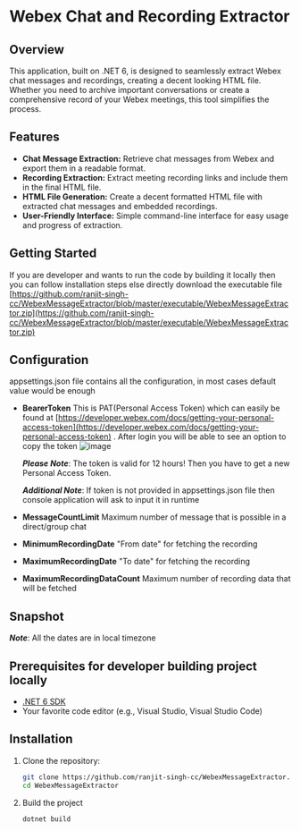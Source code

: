 # Webex Chat and Recording Extractor

## Overview

This application, built on .NET 6, is designed to seamlessly extract Webex chat messages and recordings, creating a decent looking HTML file. Whether you need to archive important conversations or create a comprehensive record of your Webex meetings, this tool simplifies the process.

## Features

- **Chat Message Extraction:** Retrieve chat messages from Webex and export them in a readable format.
- **Recording Extraction:** Extract meeting recording links and include them in the final HTML file.
- **HTML File Generation:** Create a decent formatted HTML file with extracted chat messages and embedded recordings.
- **User-Friendly Interface:** Simple command-line interface for easy usage and progress of extraction.

## Getting Started

If you are developer and wants to run the code by building it locally then you can follow installation steps else directly download the executable file [https://github.com/ranjit-singh-cc/WebexMessageExtractor/blob/master/executable/WebexMessageExtractor.zip](https://github.com/ranjit-singh-cc/WebexMessageExtractor/blob/master/executable/WebexMessageExtractor.zip)

## Configuration

appsettings.json file contains all the configuration, in most cases default value would be enough

- **BearerToken** This is PAT(Personal Access Token) which can easily be found at [https://developer.webex.com/docs/getting-your-personal-access-token](https://developer.webex.com/docs/getting-your-personal-access-token) . After login you will be able to see an option to copy the token
  ![image](https://github.com/ranjit-singh-cc/WebexMessageExtractor/assets/4026661/31e623a6-2867-4f8e-a09f-b2d2cad139f8)

  ***Please Note***: The token is valid for 12 hours! Then you have to get a new Personal Access Token.

  ***Additional Note***: If token is not provided in appsettings.json file then console application will ask to input it in runtime

- **MessageCountLimit** Maximum number of message that is possible in a direct/group chat
- **MinimumRecordingDate** "From date" for fetching the recording
- **MaximumRecordingDate** "To date" for fetching the recording
- **MaximumRecordingDataCount** Maximum number of recording data that will be fetched

## Snapshot
***Note***: All the dates are in local timezone

## Prerequisites for developer building project locally

- [.NET 6 SDK](https://dotnet.microsoft.com/download)
- Your favorite code editor (e.g., Visual Studio, Visual Studio Code)

## Installation

1. Clone the repository:

   ```bash
   git clone https://github.com/ranjit-singh-cc/WebexMessageExtractor.git
   cd WebexMessageExtractor
2. Build the project

   ```bash
   dotnet build

